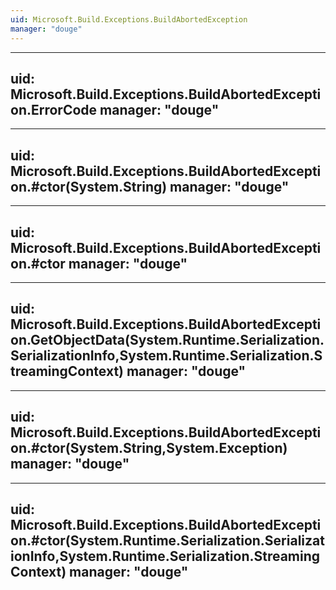 ```yaml
---
uid: Microsoft.Build.Exceptions.BuildAbortedException
manager: "douge"
---
```


---
uid: Microsoft.Build.Exceptions.BuildAbortedException.ErrorCode
manager: "douge"
---

---
uid: Microsoft.Build.Exceptions.BuildAbortedException.#ctor(System.String)
manager: "douge"
---

---
uid: Microsoft.Build.Exceptions.BuildAbortedException.#ctor
manager: "douge"
---

---
uid: Microsoft.Build.Exceptions.BuildAbortedException.GetObjectData(System.Runtime.Serialization.SerializationInfo,System.Runtime.Serialization.StreamingContext)
manager: "douge"
---

---
uid: Microsoft.Build.Exceptions.BuildAbortedException.#ctor(System.String,System.Exception)
manager: "douge"
---

---
uid: Microsoft.Build.Exceptions.BuildAbortedException.#ctor(System.Runtime.Serialization.SerializationInfo,System.Runtime.Serialization.StreamingContext)
manager: "douge"
---
